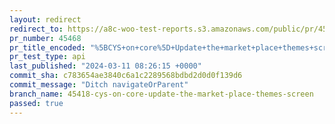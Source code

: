 ```yaml
---
layout: redirect
redirect_to: https://a8c-woo-test-reports.s3.amazonaws.com/public/pr/45468/api/index.html
pr_number: 45468
pr_title_encoded: "%5BCYS+on+core%5D+Update+the+market+place+themes+screen"
pr_test_type: api
last_published: "2024-03-11 08:26:15 +0000"
commit_sha: c783654ae3840c6a1c2289568bdbd2d0d0f139d6
commit_message: "Ditch navigateOrParent"
branch_name: 45418-cys-on-core-update-the-market-place-themes-screen
passed: true
---
```

